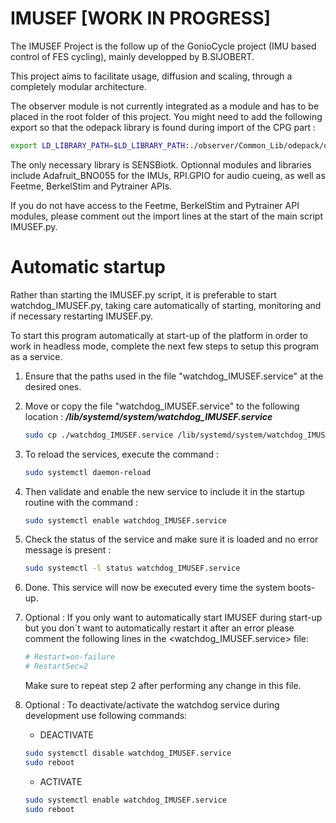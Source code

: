 # IMUSEF [WORK IN PROGRESS]

The IMUSEF Project is the follow up of the GonioCycle project (IMU based control of FES cycling), mainly developped by B.SIJOBERT.

This project aims to facilitate usage, diffusion and scaling, through a completely modular architecture.


The observer module is not currently integrated as a module and has to be placed in the root folder of this project. 
You might need to add the following export so that the odepack library is found during import of the CPG part :
~~~bash 
export LD_LIBRARY_PATH=$LD_LIBRARY_PATH:./observer/Common_Lib/odepack/obj/
~~~


The only necessary library is SENSBiotk. Optionnal modules and libraries include Adafruit_BNO055 for the IMUs, RPI.GPIO 
for audio cueing, as well as Feetme, BerkelStim and Pytrainer APIs.

If you do not have access to the Feetme, BerkelStim and Pytrainer API modules, please comment out the import lines at 
the start of the main script IMUSEF.py.

# Automatic startup

Rather than starting the IMUSEF.py script, it is preferable to start watchdog_IMUSEF.py, taking care automatically of 
starting, monitoring and if necessary restarting IMUSEF.py.

To start this program automatically at start-up of the platform in order to work in headless mode, complete the next few
 steps to setup this program as a service.
1.  Ensure that the paths used in the file "watchdog_IMUSEF.service" at the desired ones.
2.  Move or copy the file "watchdog_IMUSEF.service" to the following location : 
**_/lib/systemd/system/watchdog_IMUSEF.service_**
    ~~~bash 
    sudo cp ./watchdog_IMUSEF.service /lib/systemd/system/watchdog_IMUSEF.service
    ~~~
3.  To reload the services, execute the command : 
    ~~~bash 
    sudo systemctl daemon-reload
    ~~~
4.  Then validate and enable the new service to include it in the startup routine with the command :
    ~~~bash 
    sudo systemctl enable watchdog_IMUSEF.service
    ~~~
5.  Check the status of the service and make sure it is loaded and no error message is present :
    ~~~bash 
    sudo systemctl -l status watchdog_IMUSEF.service
    ~~~
6.  Done. This service will now be executed every time the system boots-up. 

7.  Optional : If you only want to automatically start IMUSEF during start-up but you don´t want to automatically restart it after an error 
     please comment the following lines in the <watchdog_IMUSEF.service> file:
    ~~~bash 
    # Restart=on-failure
    # RestartSec=2
    ~~~
    Make sure to repeat step 2 after performing any change in this file.

8.  Optional : To deactivate/activate the watchdog service during development use following commands:
    
    - DEACTIVATE
    ~~~bash 
    sudo systemctl disable watchdog_IMUSEF.service
    sudo reboot
    ~~~
    
    - ACTIVATE
    ~~~bash 
    sudo systemctl enable watchdog_IMUSEF.service
    sudo reboot
    ~~~


